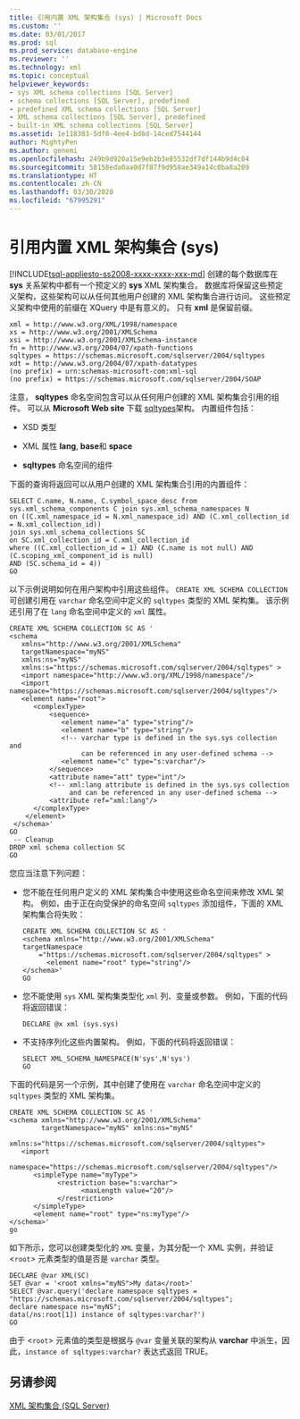 ```yaml
---
title: 引用内置 XML 架构集合 (sys) | Microsoft Docs
ms.custom: ''
ms.date: 03/01/2017
ms.prod: sql
ms.prod_service: database-engine
ms.reviewer: ''
ms.technology: xml
ms.topic: conceptual
helpviewer_keywords:
- sys XML schema collections [SQL Server]
- schema collections [SQL Server], predefined
- predefined XML schema collections [SQL Server]
- XML schema collections [SQL Server], predefined
- built-in XML schema collections [SQL Server]
ms.assetid: 1e118303-5df0-4ee4-bd8d-14ced7544144
author: MightyPen
ms.author: genemi
ms.openlocfilehash: 249b9d920a15e9eb2b3e85532df7df144b9d4c84
ms.sourcegitcommit: 58158eda0aa0d7f87f9d958ae349a14c0ba8a209
ms.translationtype: HT
ms.contentlocale: zh-CN
ms.lasthandoff: 03/30/2020
ms.locfileid: "67995291"
---
```

# <a name="reference-the-built-in-xml-schema-collection-sys"></a>引用内置 XML 架构集合 (sys)
[!INCLUDE[tsql-appliesto-ss2008-xxxx-xxxx-xxx-md](../../includes/tsql-appliesto-ss2008-xxxx-xxxx-xxx-md.md)]
  创建的每个数据库在 **sys** 关系架构中都有一个预定义的 **sys** XML 架构集合。 数据库将保留这些预定义架构，这些架构可以从任何其他用户创建的 XML 架构集合进行访问。 这些预定义架构中使用的前缀在 XQuery 中是有意义的。 只有 **xml** 是保留前缀。  
  
```  
xml = http://www.w3.org/XML/1998/namespace  
xs = http://www.w3.org/2001/XMLSchema  
xsi = http://www.w3.org/2001/XMLSchema-instance  
fn = http://www.w3.org/2004/07/xpath-functions  
sqltypes = https://schemas.microsoft.com/sqlserver/2004/sqltypes  
xdt = http://www.w3.org/2004/07/xpath-datatypes  
(no prefix) = urn:schemas-microsoft-com:xml-sql  
(no prefix) = https://schemas.microsoft.com/sqlserver/2004/SOAP  
```  
  
 注意， **sqltypes** 命名空间包含可以从任何用户创建的 XML 架构集合引用的组件。 可以从 **Microsoft Web site** 下载 [sqltypes](https://go.microsoft.com/fwlink/?linkid=31850)架构。 内置组件包括：  
  
-   XSD 类型  
  
-   XML 属性 **lang**, **base**和 **space**  
  
-   **sqltypes** 命名空间的组件  
  
 下面的查询将返回可以从用户创建的 XML 架构集合引用的内置组件：  
  
```  
SELECT C.name, N.name, C.symbol_space_desc from sys.xml_schema_components C join sys.xml_schema_namespaces N  
on ((C.xml_namespace_id = N.xml_namespace_id) AND (C.xml_collection_id = N.xml_collection_id))  
join sys.xml_schema_collections SC  
on SC.xml_collection_id = C.xml_collection_id  
where ((C.xml_collection_id = 1) AND (C.name is not null) AND (C.scoping_xml_component_id is null)   
AND (SC.schema_id = 4))  
GO  
```  
  
 以下示例说明如何在用户架构中引用这些组件。 `CREATE XML SCHEMA COLLECTION` 可创建引用在 `varchar` 命名空间中定义的 `sqltypes` 类型的 XML 架构集。 该示例还引用了在 `lang` 命名空间中定义的 `xml` 属性。  
  
```  
CREATE XML SCHEMA COLLECTION SC AS '  
<schema   
   xmlns="http://www.w3.org/2001/XMLSchema"   
   targetNamespace="myNS"  
   xmlns:ns="myNS"  
   xmlns:s="https://schemas.microsoft.com/sqlserver/2004/sqltypes" >   
   <import namespace="http://www.w3.org/XML/1998/namespace"/>  
   <import namespace="https://schemas.microsoft.com/sqlserver/2004/sqltypes"/>  
   <element name="root">  
      <complexType>  
          <sequence>  
             <element name="a" type="string"/>  
             <element name="b" type="string"/>  
             <!-- varchar type is defined in the sys.sys collection and   
                  can be referenced in any user-defined schema -->  
             <element name="c" type="s:varchar"/>  
          </sequence>  
          <attribute name="att" type="int"/>  
          <!-- xml:lang attribute is defined in the sys.sys collection   
               and can be referenced in any user-defined schema -->  
          <attribute ref="xml:lang"/>  
      </complexType>  
    </element>  
 </schema>'  
GO  
 -- Cleanup  
DROP xml schema collection SC   
GO  
```  
  
 您应当注意下列问题：  
  
-   您不能在任何用户定义的 XML 架构集合中使用这些命名空间来修改 XML 架构。 例如，由于正在向受保护的命名空间 `sqltypes` 添加组件，下面的 XML 架构集合将失败：  
  
    ```  
    CREATE XML SCHEMA COLLECTION SC AS '  
    <schema xmlns="http://www.w3.org/2001/XMLSchema"   
    targetNamespace    
        ="https://schemas.microsoft.com/sqlserver/2004/sqltypes" >   
          <element name="root" type="string"/>  
    </schema>'  
    GO  
    ```  
  
-   您不能使用 `sys` XML 架构集类型化 `xml` 列、变量或参数。 例如，下面的代码将返回错误：  
  
    ```  
    DECLARE @x xml (sys.sys)  
    ```  
  
-   不支持序列化这些内置架构。 例如，下面的代码将返回错误：  
  
    ```  
    SELECT XML_SCHEMA_NAMESPACE(N'sys',N'sys')  
    GO  
    ```  
  
 下面的代码是另一个示例，其中创建了使用在 `varchar` 命名空间中定义的 `sqltypes` 类型的 XML 架构集。  
  
```  
CREATE XML SCHEMA COLLECTION SC AS '  
<schema xmlns="http://www.w3.org/2001/XMLSchema"   
        targetNamespace="myNS" xmlns:ns="myNS"  
        xmlns:s="https://schemas.microsoft.com/sqlserver/2004/sqltypes">  
   <import     
     namespace="https://schemas.microsoft.com/sqlserver/2004/sqltypes"/>  
      <simpleType name="myType">  
            <restriction base="s:varchar">  
                  <maxLength value="20"/>  
            </restriction>  
      </simpleType>  
      <element name="root" type="ns:myType"/>  
</schema>'  
go  
```  
  
 如下所示，您可以创建类型化的 `XML` 变量，为其分配一个 XML 实例，并验证 <`root`> 元素类型的值是否是 `varchar` 类型。  
  
```  
DECLARE @var XML(SC)  
SET @var = '<root xmlns="myNS">My data</root>'  
SELECT @var.query('declare namespace sqltypes = "https://schemas.microsoft.com/sqlserver/2004/sqltypes";  
declare namespace ns="myNS";   
data(/ns:root[1]) instance of sqltypes:varchar?')  
GO  
```  
  
 由于 <`root`> 元素值的类型是根据与 `@var` 变量关联的架构从 **varchar** 中派生，因此，`instance of sqltypes:varchar?` 表达式返回 TRUE。  
  
## <a name="see-also"></a>另请参阅  
 [XML 架构集合 (SQL Server)](../../relational-databases/xml/xml-schema-collections-sql-server.md)  
  
  

